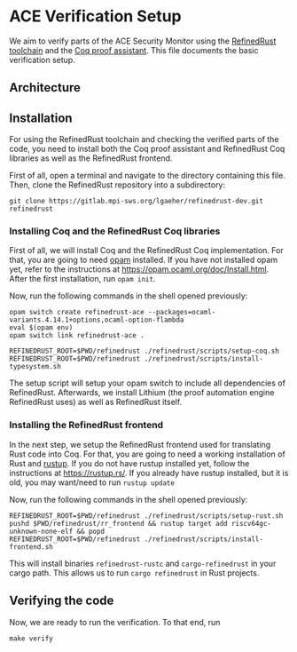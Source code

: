 # ACE Verification Setup

We aim to verify parts of the ACE Security Monitor using the [RefinedRust toolchain](https://gitlab.mpi-sws.org/lgaeher/refinedrust-dev) and the [Coq proof assistant](https://coq.inria.fr/).
This file documents the basic verification setup.


## Architecture


## Installation
For using the RefinedRust toolchain and checking the verified parts of the code, you need to install both the Coq proof assistant and RefinedRust Coq libraries as well as the RefinedRust frontend.

First of all, open a terminal and navigate to the directory containing this file.
Then, clone the RefinedRust repository into a subdirectory:
```
git clone https://gitlab.mpi-sws.org/lgaeher/refinedrust-dev.git refinedrust
```

### Installing Coq and the RefinedRust Coq libraries

First of all, we will install Coq and the RefinedRust Coq implementation.
For that, you are going to need [opam](https://opam.ocaml.org/) installed.
If you have not installed opam yet, refer to the instructions at https://opam.ocaml.org/doc/Install.html.
After the first installation, run `opam init`.

Now, run the following commands in the shell opened previously:
```
opam switch create refinedrust-ace --packages=ocaml-variants.4.14.1+options,ocaml-option-flambda
eval $(opam env)
opam switch link refinedrust-ace .

REFINEDRUST_ROOT=$PWD/refinedrust ./refinedrust/scripts/setup-coq.sh
REFINEDRUST_ROOT=$PWD/refinedrust ./refinedrust/scripts/install-typesystem.sh

```

The setup script will setup your opam switch to include all dependencies of RefinedRust.
Afterwards, we install Lithium (the proof automation engine RefinedRust uses) as well as RefinedRust itself.

### Installing the RefinedRust frontend

In the next step, we setup the RefinedRust frontend used for translating Rust code into Coq.
For that, you are going to need a working installation of Rust and [rustup](https://rustup.rs/).
If you do not have rustup installed yet, follow the instructions at https://rustup.rs/.  If you already have rustup installed, but it is old, you may want/need to run `rustup update`

Now, run the following commands in the shell opened previously:
```
REFINEDRUST_ROOT=$PWD/refinedrust ./refinedrust/scripts/setup-rust.sh
pushd $PWD/refinedrust/rr_frontend && rustup target add riscv64gc-unknown-none-elf && popd
REFINEDRUST_ROOT=$PWD/refinedrust ./refinedrust/scripts/install-frontend.sh
```

This will install binaries `refinedrust-rustc` and `cargo-refinedrust` in your cargo path.
This allows us to run `cargo refinedrust` in Rust projects.

## Verifying the code

Now, we are ready to run the verification.
To that end, run
```
make verify
```

